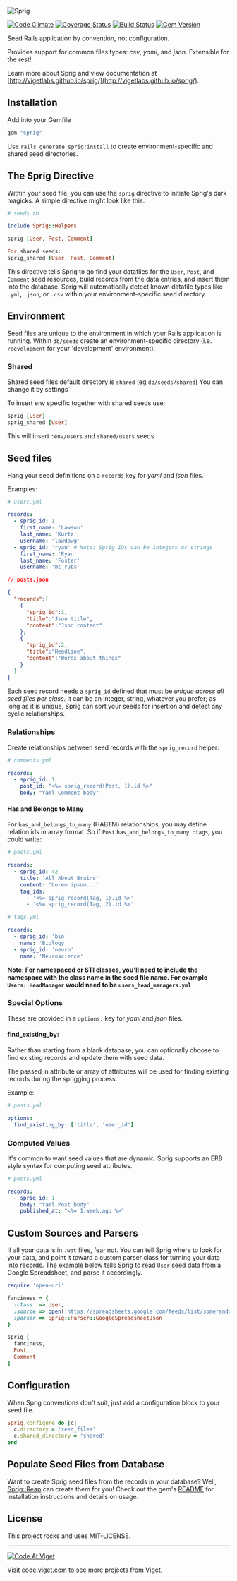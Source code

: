 ![Sprig](http://i.imgur.com/XCu3iVO.png)

[![Code Climate](https://codeclimate.com/github/vigetlabs/sprig.png)](https://codeclimate.com/github/vigetlabs/sprig) [![Coverage Status](https://coveralls.io/repos/vigetlabs/sprig/badge.png)](https://coveralls.io/r/vigetlabs/sprig) [![Build Status](https://travis-ci.org/vigetlabs/sprig.png?branch=master)](https://travis-ci.org/vigetlabs/sprig) [![Gem Version](https://badge.fury.io/rb/sprig.png)](http://badge.fury.io/rb/sprig)

Seed Rails application by convention, not configuration.

Provides support for common files types: *csv*, *yaml*, and *json*.  Extensible for the rest!

Learn more about Sprig and view documentation at [http://vigetlabs.github.io/sprig/](http://vigetlabs.github.io/sprig/).

## Installation

Add into your Gemfile
```ruby
gem "sprig"
```
Use `rails generate sprig:install` to create environment-specific and shared seed directories.

## The Sprig Directive

Within your seed file, you can use the `sprig` directive to initiate Sprig's dark magicks. A simple directive might look like this.

```ruby
# seeds.rb

include Sprig::Helpers

sprig [User, Post, Comment]

For shared seeds:
sprig_shared [User, Post, Comment]
```

This directive tells Sprig to go find your datafiles for the `User`, `Post`, and `Comment` seed resources, build records from the data entries, and insert them into the database. Sprig will automatically detect known datafile types like `.yml`, `.json`, or `.csv` within your environment-specific seed directory.

## Environment

Seed files are unique to the environment in which your Rails application is running. Within `db/seeds` create an environment-specific directory (i.e. `/development` for your 'development' environment).

### Shared

Shared seed files default directory is `shared` (eg `db/seeds/shared`)
You can change it by settings`

To insert env specific together with shared seeds use:
```ruby
sprig [User]
sprig_shared [User]
```
This will insert `:env/users` and `shared/users` seeds

## Seed files

Hang your seed definitions on a `records` key for *yaml* and *json* files.

Examples:

```yaml
# users.yml

records:
  - sprig_id: 1
    first_name: 'Lawson'
    last_name: 'Kurtz'
    username: 'lawdawg'
  - sprig_id: 'ryan' # Note: Sprig IDs can be integers or strings
    first_name: 'Ryan'
    last_name: 'Foster'
    username: 'mc_rubs'
```

```json
// posts.json

{
  "records":[
    {
      "sprig_id":1,
      "title":"Json title",
      "content":"Json content"
    },
    {
      "sprig_id":2,
      "title":"Headline",
      "content":"Words about things"
    }
  ]
}
```

Each seed record needs a `sprig_id` defined that must be *unique across all seed files per class*.  It can be an integer, string, whatever you prefer; as long as it is unique, Sprig can sort your seeds for insertion and detect any cyclic relationships.

### Relationships

Create relationships between seed records with the `sprig_record` helper:

```yaml
# comments.yml

records:
  - sprig_id: 1
    post_id: "<%= sprig_record(Post, 1).id %>"
    body: "Yaml Comment body"
```

#### Has and Belongs to Many
For `has_and_belongs_to_many` (HABTM) relationships, you may define relation ids in array format. So if `Post` `has_and_belongs_to_many :tags`, you could write:
```yaml
# posts.yml

records:
  - sprig_id: 42
    title: 'All About Brains'
    content: 'Lorem ipsum...'
    tag_ids:
      - '<%= sprig_record(Tag, 1).id %>'
      - '<%= sprig_record(Tag, 2).id %>'
```
```yaml
# tags.yml

records:
  - sprig_id: 'bio'
    name: 'Biology'
  - sprig_id: 'neuro'
    name: 'Neuroscience'
```
**Note: For namespaced or STI classes, you'll need to include the namespace with the class name in the seed file name. For example `Users::HeadManager` would need to be `users_head_managers.yml`**

### Special Options

These are provided in a `options:` key for *yaml* and *json* files.

#### find_existing_by:

Rather than starting from a blank database, you can optionally choose to find existing records and update them with seed data.

The passed in attribute or array of attributes will be used for finding existing records during the sprigging process.

Example:

```yaml
# posts.yml

options:
  find_existing_by: ['title', 'user_id']
```

### Computed Values

It's common to want seed values that are dynamic.  Sprig supports an ERB style syntax for computing seed attributes.

```yaml
# posts.yml

records:
  - sprig_id: 1
    body: "Yaml Post body"
    published_at: "<%= 1.week.ago %>"
```

## Custom Sources and Parsers

If all your data is in `.wat` files, fear not. You can tell Sprig where to look for your data, and point it toward a custom parser class for turning your data into records. The example below tells Sprig to read `User` seed data from a Google Spreadsheet, and parse it accordingly.

```ruby
require 'open-uri'

fanciness = {
  :class  => User,
  :source => open('https://spreadsheets.google.com/feeds/list/somerandomtoken/1/public/values?alt=json'),
  :parser => Sprig::Parser::GoogleSpreadsheetJson
}

sprig [
  fanciness,
  Post,
  Comment
]
```

## Configuration

When Sprig conventions don't suit, just add a configuration block to your seed file.

```ruby
Sprig.configure do |c|
  c.directory = 'seed_files'
  c.shared_directory = 'shared'
end
```

## Populate Seed Files from Database

Want to create Sprig seed files from the records in your database? Well,
[Sprig::Reap](https://rubygems.org/gems/sprig-reap) can create them for you! Check out the gem's
[README](https://github.com/vigetlabs/sprig-reap#sprigreap) for installation instructions and
details on usage.

## License

This project rocks and uses MIT-LICENSE.

***

<a href="http://code.viget.com">
  <img src="http://code.viget.com/github-banner.png" alt="Code At Viget">
</a>

Visit [code.viget.com](http://code.viget.com) to see more projects from [Viget.](https://viget.com)

